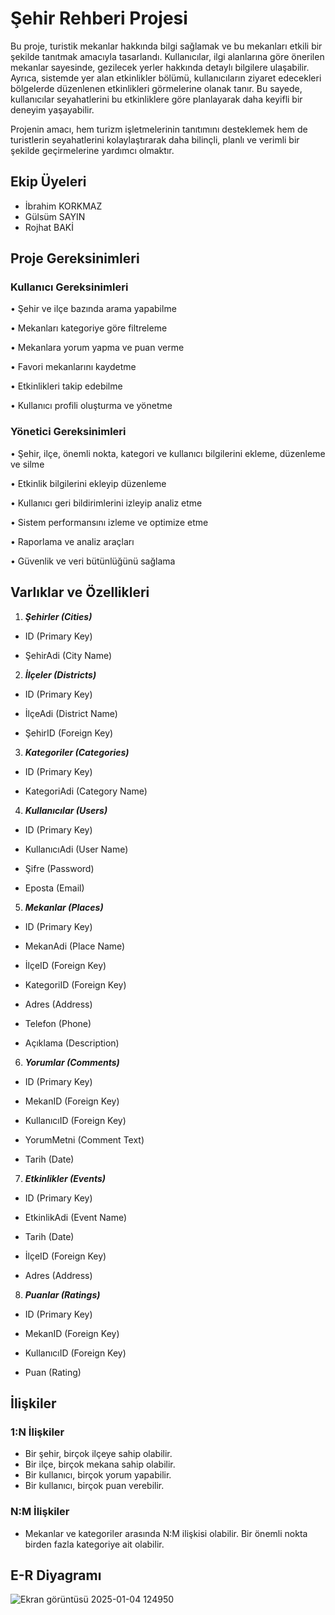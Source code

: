# Şehir Rehberi Projesi

Bu proje, turistik mekanlar hakkında bilgi sağlamak ve bu mekanları etkili bir şekilde tanıtmak amacıyla tasarlandı. Kullanıcılar, ilgi alanlarına göre önerilen mekanlar sayesinde, gezilecek yerler hakkında detaylı bilgilere ulaşabilir. Ayrıca, sistemde yer alan etkinlikler bölümü, kullanıcıların ziyaret edecekleri bölgelerde düzenlenen etkinlikleri görmelerine olanak tanır. Bu sayede, kullanıcılar seyahatlerini bu etkinliklere göre planlayarak daha keyifli bir deneyim yaşayabilir.

Projenin amacı, hem turizm işletmelerinin tanıtımını desteklemek hem de turistlerin seyahatlerini kolaylaştırarak daha bilinçli, planlı ve verimli bir şekilde geçirmelerine yardımcı olmaktır. 

## Ekip Üyeleri

- İbrahim KORKMAZ
- Gülsüm SAYIN
- Rojhat BAKİ

## Proje Gereksinimleri

### Kullanıcı Gereksinimleri

•	Şehir ve ilçe bazında arama yapabilme

•	Mekanları kategoriye göre filtreleme

•	Mekanlara yorum yapma ve puan verme

•	Favori mekanlarını kaydetme

•	Etkinlikleri takip edebilme

•	Kullanıcı profili oluşturma ve yönetme

### Yönetici Gereksinimleri

•	Şehir, ilçe, önemli nokta, kategori ve kullanıcı bilgilerini ekleme, düzenleme ve silme

•	Etkinlik bilgilerini ekleyip düzenleme

•	Kullanıcı geri bildirimlerini izleyip analiz etme

•	Sistem performansını izleme ve optimize etme

•	Raporlama ve analiz araçları

•	Güvenlik ve veri bütünlüğünü sağlama


## Varlıklar ve Özellikleri

1. ***Şehirler (Cities)***
   
-  ID (Primary Key)

-  ŞehirAdi (City Name)

2. ***İlçeler (Districts)***
   
 - 	ID (Primary Key)

 - 	İlçeAdi (District Name)

 - 	ŞehirID (Foreign Key)

3. ***Kategoriler (Categories)***
   
 - 	ID (Primary Key)

 - 	KategoriAdi (Category Name)

4. ***Kullanıcılar (Users)***
   
 - 	ID (Primary Key)

 - 	KullanıcıAdi (User Name)

 - 	Şifre (Password)

 - 	Eposta (Email)

5. ***Mekanlar (Places)***
    
 - 	ID (Primary Key)

 - 	MekanAdi (Place Name)

 - 	İlçeID (Foreign Key)

 - 	KategoriID (Foreign Key)

 - 	Adres (Address)

 -    Telefon (Phone)

 - 	Açıklama (Description)

6. ***Yorumlar (Comments)***
    
 - 	ID (Primary Key)

 - 	MekanID (Foreign Key)

 - 	KullanıcıID (Foreign Key)

 - 	YorumMetni (Comment Text)

 - 	Tarih (Date)

7. ***Etkinlikler (Events)***
    
 - 	ID (Primary Key)

 - 	EtkinlikAdi (Event Name)

-  	Tarih (Date)

-  	İlçeID (Foreign Key)

-  	Adres (Address)

8. ***Puanlar (Ratings)***
    
-  	ID (Primary Key)

-  	MekanID (Foreign Key)

-  	KullanıcıID (Foreign Key)

-  	Puan (Rating)


## İlişkiler

### 1:N İlişkiler

- Bir şehir, birçok ilçeye sahip olabilir.
- Bir ilçe, birçok mekana sahip olabilir.
- Bir kullanıcı, birçok yorum yapabilir.
- Bir kullanıcı, birçok puan verebilir.

### N:M İlişkiler

- Mekanlar ve kategoriler arasında N:M ilişkisi olabilir. Bir önemli nokta birden fazla kategoriye ait olabilir.


## E-R Diyagramı


![Ekran görüntüsü 2025-01-04 124950](https://github.com/user-attachments/assets/86170a2c-1c0b-4738-873b-204b81851d5f)


